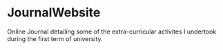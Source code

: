 # JournalWebsite
Online Journal detailing some of the extra-curricular activites I undertook during the first term of university.
